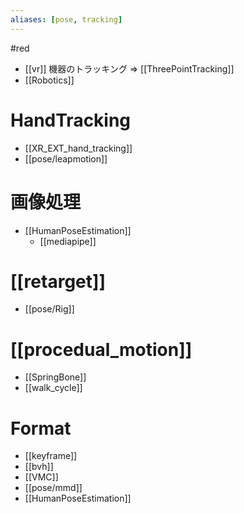 ```yaml
---
aliases: [pose, tracking]
---
```

#red

- [[vr]] 機器のトラッキング => [[ThreePointTracking]]
- [[Robotics]]

# HandTracking
- [[XR_EXT_hand_tracking]]
- [[pose/leapmotion]]

# 画像処理 
- [[HumanPoseEstimation]]
	- [[mediapipe]]
	
# [[retarget]]
- [[pose/Rig]]

# [[procedual_motion]]
- [[SpringBone]]
- [[walk_cycle]]

# Format
- [[keyframe]]
- [[bvh]]
- [[VMC]]
- [[pose/mmd]]
- [[HumanPoseEstimation]]
